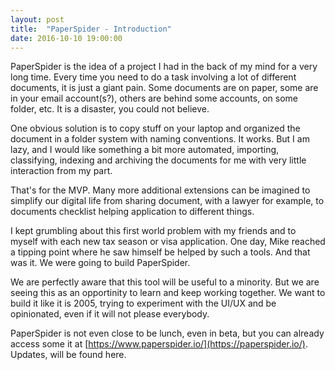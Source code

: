 ```yaml
---
layout: post
title:  "PaperSpider - Introduction"
date: 2016-10-10 19:00:00
---
```


PaperSpider is the idea of a project I had in the back of my mind for a very long time. Every time you need to do a task involving a lot of different documents, it is just a giant pain. Some documents are on paper, some are in your email account(s?), others are behind some accounts, on some folder, etc.
It is a disaster, you could not believe.

One obvious solution is to copy stuff on your laptop and organized the document in a folder system with naming conventions. It works. But I am lazy, and I would like something a bit more automated, importing, classifying, indexing and archiving the documents for me with very little interaction from my part.

That's for the MVP. Many more additional extensions can be imagined to simplify our digital life from sharing document, with a lawyer for example, to documents checklist helping application to different things.

I kept grumbling about this first world problem with my friends and to myself with each new tax season or visa application. One day, Mike reached a tipping point where he saw himself be helped by such a tools. And that was it. We were going to build PaperSpider.

We are perfectly aware that this tool will be useful to a minority. But we are seeing this as an opportinity to learn and keep working together. We want to build it like it is 2005, trying to experiment with the UI/UX and be opinionated, even if it will not please everybody.

PaperSpider is not even close to be lunch, even in beta, but you can already access some it at [https://www.paperspider.io/](https://paperspider.io/).
Updates, will be found here.
